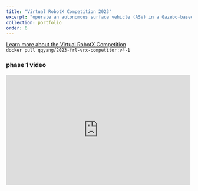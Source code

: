 ```yaml
---
title: "Virtual RobotX Competition 2023"
excerpt: "operate an autonomous surface vehicle (ASV) in a Gazebo-based simulation environment built by Open Robotics and the Naval Postgraduate School <br/> <img src='../images/vrx/vrx.png'>"
collection: portfolio
order: 6
---
```


[Learn more about the Virtual RobotX Competition](https://robotx.org/programs/vrx-2023/) <br>
`docker pull qqyang/2023-frl-vrx-competitor:v4-1`

### phase 1 video
<iframe width="500" height="300" src="https://www.youtube.com/embed/qk0TVtLOAK0?si=thQwYi6xCgkOE7m3" frameborder="0" allow="accelerometer; autoplay; encrypted-media; gyroscope; picture-in-picture" allowfullscreen></iframe>


